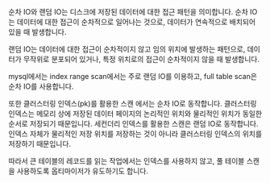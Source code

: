 순차 IO와 랜덤 IO는 디스크에 저장된 데이터에 대한 접근 패턴을 의미합니다.
순차 IO는 데이터에 대한 접근이 순차적으로 일어나는 것으로, 데이터가 연속적으로 배치되어 있을 때 발생합니다.

랜덤 IO는 데이터에 대한 접근이 순차적이지 않고 임의 위치에 발생하는 패턴으로,
데이터가 무작위로 분포되어 있거나, 특정 위치로의 접근이 순차적이지 않을 때 발생합니다.

mysql에서는 index range scan에서는 주로 랜덤 IO를 이용하고, full table scan은 순차 IO를 사용합니다.

또한 클러스터링 인덱스(pk)를 활용한 스캔 에서는 순차 IO로 동작합니다. 클러스터링 인덱스는 메모리 상에 저장된 데이터 페이지의 논리적인 위치와 물리적인 위치가 동일한 순서로 저장되기 때문입니다.
세컨더리 인덱스를 활용한 스캔은 랜덤 IO로 동작합니다. 인덱스 자체가 물리적인 저장 위치를 저장하는 것이 아니라 클러스터링 인덱스의 위치를 저장하기 때문입니다.

따라서 큰 테이블의 레코드를 읽는 작업에서는 인덱스를 사용하지 않고, 풀 테이블 스캔을 사용하도록 옵티마이저가 유도하기도 합니다.
